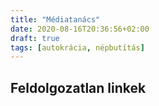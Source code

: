 ```yaml
---
title: "Médiatanács"
date: 2020-08-16T20:36:56+02:00
draft: true
tags: [autokrácia, népbutítás]
---
```


## Feldolgozatlan linkek
